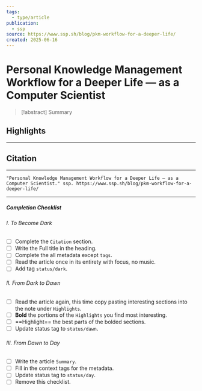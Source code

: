 ```yaml
---
tags:
  - type/article
publication:
  - ssp
source: https://www.ssp.sh/blog/pkm-workflow-for-a-deeper-life/
created: 2025-06-16
---
```

# Personal Knowledge Management Workflow for a Deeper Life — as a Computer Scientist

> [!abstract] Summary
## Highlights
---
## Citation
---
```
"Personal Knowledge Management Workflow for a Deeper Life — as a Computer Scientist." ssp. https://www.ssp.sh/blog/pkm-workflow-for-a-deeper-life/
```
---
##### Completion Checklist
###### I. To Become Dark
- [ ] Complete the `Citation` section.
- [ ] Write the Full title in the heading.
- [ ] Complete the all metadata except `tags`.
- [ ] Read the article once in its entirety with focus, no music.
- [ ] Add tag `status/dark`.
###### II. From Dark to Dawn
- [ ] Read the article again, this time copy pasting interesting sections into the note under `Highlights`.
- [ ] **Bold** the portions of the `Highlights` you find most interesting.
- [ ] ==Highlight== the best parts of the bolded sections.
- [ ] Update status tag to `status/dawn`.
###### III. From Dawn to Day
- [ ] Write the article `Summary`.
- [ ] Fill in the context tags for the metadata.
- [ ] Update status tag to `status/day`.
- [ ] Remove this checklist.
